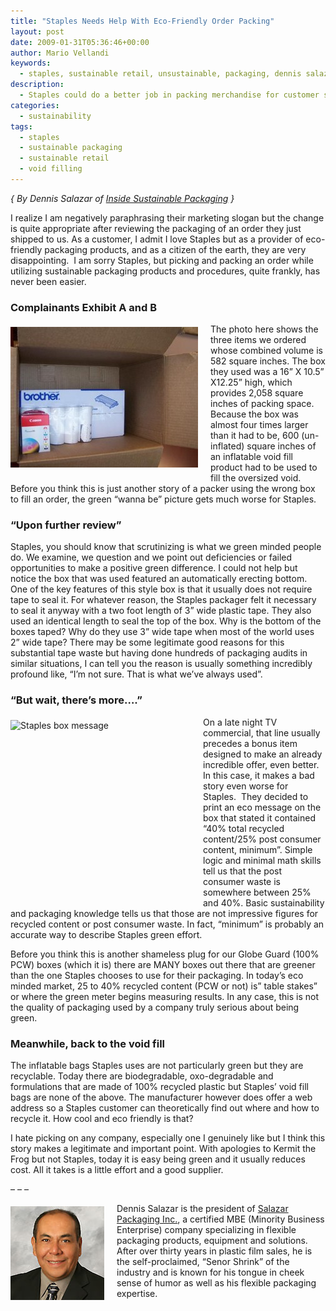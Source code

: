 ```yaml
---
title: "Staples Needs Help With Eco-Friendly Order Packing"
layout: post
date: 2009-01-31T05:36:46+00:00
author: Mario Vellandi
keywords:
  - staples, sustainable retail, unsustainable, packaging, dennis salazar, recycled cardboard, customer order, shipping
description:
  - Staples could do a better job in packing merchandise for customer shipments, as this article by Dennis Salazar indicates with photos and elaboration
categories:
  - sustainability
tags:
  - staples
  - sustainable packaging
  - sustainable retail
  - void filling
---
```

_{ By Dennis Salazar of [Inside Sustainable Packaging](http://blog.salazarpackaging.com/) }_

I realize I am negatively paraphrasing their marketing slogan but the change is quite appropriate after reviewing the packaging of an order they just shipped to us. As a customer, I admit I love Staples but as a provider of eco-friendly packaging products, and as a citizen of the earth, they are very disappointing.  I am sorry Staples, but picking and packing an order while utilizing sustainable packaging products and procedures, quite frankly, has never been easier.

### Complainants Exhibit A and B

<img class="alignleft size-full wp-image-1268" style="margin:5px 20px 10px 0; float: left;" title="staples-order-overpackaged" src="/images/2009/staples-order-overpackaged-300x225.jpg" alt="staples-order-overpackaged" width="300" height="225" />The photo here shows the three items we ordered whose combined volume is 582 square inches. The box they used was a 16” X 10.5” X12.25” high, which provides 2,058 square inches of packing space. Because the box was almost four times larger than it had to be, 600 (un-inflated) square inches of an inflatable void fill product had to be used to fill the oversized void.  Before you think this is just another story of a packer using the wrong box to fill an order, the green “wanna be” picture gets much worse for Staples.

### “Upon further review”

Staples, you should know that scrutinizing is what we green minded people do. We examine, we question and we point out deficiencies or failed opportunities to make a positive green difference. I could not help but notice the box that was used featured an automatically erecting bottom. One of the key features of this style box is that it usually does not require tape to seal it. For whatever reason, the Staples packager felt it necessary to seal it anyway with a two foot length of 3” wide plastic tape. They also used an identical length to seal the top of the box. Why is the bottom of the boxes taped? Why do they use 3” wide tape when most of the world uses 2” wide tape? There may be some legitimate good reasons for this substantial tape waste but having done hundreds of packaging audits in similar situations, I can tell you the reason is usually something incredibly profound like, “I’m not sure. That is what we’ve always used”.

### “But wait, there’s more….”

<img class="alignnone size-medium wp-image-149" style="margin:5px 20px 10px 0; float: left;" title="staples-box-message" src="http://blog.salazarpackaging.com/wp-content/uploads/staples-box-message.jpg" alt="Staples box message" width="288" height="277" />On a late night TV commercial, that line usually precedes a bonus item designed to make an already incredible offer, even better. In this case, it makes a bad story even worse for Staples.  They decided to print an eco message on the box that stated it contained “40% total recycled content/25% post consumer content, minimum”. Simple logic and minimal math skills tell us that the post consumer waste is somewhere between 25% and 40%. Basic sustainability and packaging knowledge tells us that those are not impressive figures for recycled content or post consumer waste. In fact, “minimum” is probably an accurate way to describe Staples green effort.

Before you think this is another shameless plug for our Globe Guard (100% PCW) boxes (which it is) there are MANY boxes out there that are greener than the one Staples chooses to use for their packaging. In today’s eco minded market, 25 to 40% recycled content (PCW or not) is” table stakes” or where the green meter begins measuring results. In any case, this is not the quality of packaging used by a company truly serious about being green.

### Meanwhile, back to the void fill

The inflatable bags Staples uses are not particularly green but they are recyclable. Today there are biodegradable, oxo-degradable and formulations that are made of 100% recycled plastic but Staples’ void fill bags are none of the above. The manufacturer however does offer a web address so a Staples customer can theoretically find out where and how to recycle it. How cool and eco friendly is that?

I hate picking on any company, especially one I genuinely like but I think this story makes a legitimate and important point. With apologies to Kermit the Frog but not Staples, today it is easy being green and it usually reduces cost. All it takes is a little effort and a good supplier.

&#8211; &#8211; &#8211;

<img class="alignleft size-full wp-image-1267" style="margin:5px 20px 10px 0; float: left;" title="dennis salazar photo" src="/images/2009/dennissalazar.jpg" alt="dennis salazar" width="150" height="150" />Dennis Salazar is the president of [Salazar Packaging Inc.](http://www.salazarpackaging.com/), a certified MBE (Minority Business Enterprise) company specializing in flexible packaging products, equipment and solutions. After over thirty years in plastic film sales, he is the self-proclaimed, “Senor Shrink” of the industry and is known for his tongue in cheek sense of humor as well as his flexible packaging expertise.
